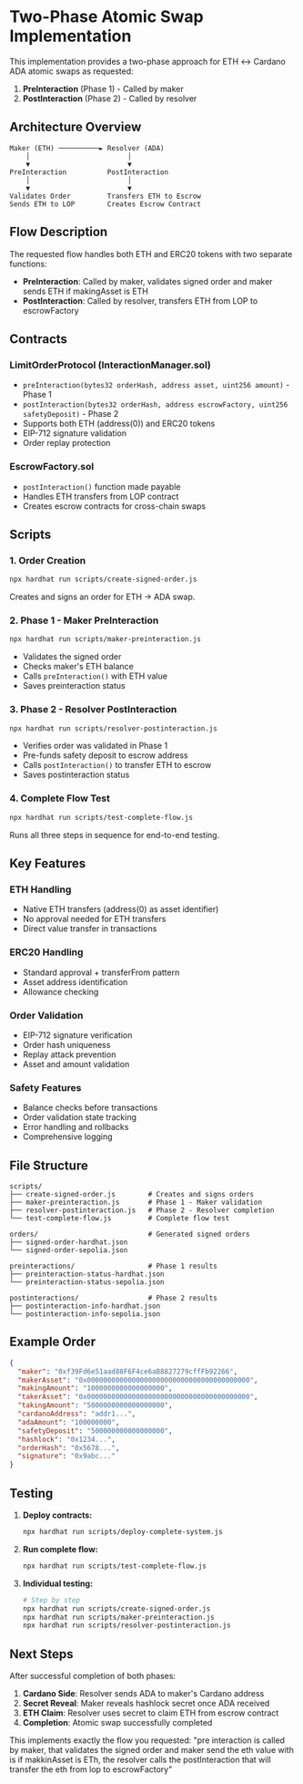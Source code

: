 # Two-Phase Atomic Swap Implementation

This implementation provides a two-phase approach for ETH ↔ Cardano ADA atomic swaps as requested:

1. **PreInteraction** (Phase 1) - Called by maker
2. **PostInteraction** (Phase 2) - Called by resolver

## Architecture Overview

```
Maker (ETH) ──────────► Resolver (ADA)
    │                        │
    ▼                        ▼
PreInteraction          PostInteraction
    │                        │
    ▼                        ▼
Validates Order         Transfers ETH to Escrow
Sends ETH to LOP        Creates Escrow Contract
```

## Flow Description

The requested flow handles both ETH and ERC20 tokens with two separate functions:

- **PreInteraction**: Called by maker, validates signed order and maker sends ETH if makingAsset is ETH
- **PostInteraction**: Called by resolver, transfers ETH from LOP to escrowFactory

## Contracts

### LimitOrderProtocol (InteractionManager.sol)
- `preInteraction(bytes32 orderHash, address asset, uint256 amount)` - Phase 1
- `postInteraction(bytes32 orderHash, address escrowFactory, uint256 safetyDeposit)` - Phase 2
- Supports both ETH (address(0)) and ERC20 tokens
- EIP-712 signature validation
- Order replay protection

### EscrowFactory.sol
- `postInteraction()` function made payable
- Handles ETH transfers from LOP contract
- Creates escrow contracts for cross-chain swaps

## Scripts

### 1. Order Creation
```bash
npx hardhat run scripts/create-signed-order.js
```
Creates and signs an order for ETH → ADA swap.

### 2. Phase 1 - Maker PreInteraction
```bash
npx hardhat run scripts/maker-preinteraction.js
```
- Validates the signed order
- Checks maker's ETH balance
- Calls `preInteraction()` with ETH value
- Saves preinteraction status

### 3. Phase 2 - Resolver PostInteraction
```bash
npx hardhat run scripts/resolver-postinteraction.js
```
- Verifies order was validated in Phase 1
- Pre-funds safety deposit to escrow address
- Calls `postInteraction()` to transfer ETH to escrow
- Saves postinteraction status

### 4. Complete Flow Test
```bash
npx hardhat run scripts/test-complete-flow.js
```
Runs all three steps in sequence for end-to-end testing.

## Key Features

### ETH Handling
- Native ETH transfers (address(0) as asset identifier)
- No approval needed for ETH transfers
- Direct value transfer in transactions

### ERC20 Handling
- Standard approval + transferFrom pattern
- Asset address identification
- Allowance checking

### Order Validation
- EIP-712 signature verification
- Order hash uniqueness
- Replay attack prevention
- Asset and amount validation

### Safety Features
- Balance checks before transactions
- Order validation state tracking
- Error handling and rollbacks
- Comprehensive logging

## File Structure

```
scripts/
├── create-signed-order.js        # Creates and signs orders
├── maker-preinteraction.js       # Phase 1 - Maker validation
├── resolver-postinteraction.js   # Phase 2 - Resolver completion
└── test-complete-flow.js         # Complete flow test

orders/                           # Generated signed orders
├── signed-order-hardhat.json
└── signed-order-sepolia.json

preinteractions/                  # Phase 1 results
├── preinteraction-status-hardhat.json
└── preinteraction-status-sepolia.json

postinteractions/                 # Phase 2 results
├── postinteraction-info-hardhat.json
└── postinteraction-info-sepolia.json
```

## Example Order

```json
{
  "maker": "0xf39Fd6e51aad88F6F4ce6aB8827279cffFb92266",
  "makerAsset": "0x0000000000000000000000000000000000000000",
  "makingAmount": "1000000000000000000",
  "takerAsset": "0x0000000000000000000000000000000000000000",
  "takingAmount": "5000000000000000000",
  "cardanoAddress": "addr1...",
  "adaAmount": "100000000",
  "safetyDeposit": "500000000000000000",
  "hashlock": "0x1234...",
  "orderHash": "0x5678...",
  "signature": "0x9abc..."
}
```

## Testing

1. **Deploy contracts:**
   ```bash
   npx hardhat run scripts/deploy-complete-system.js
   ```

2. **Run complete flow:**
   ```bash
   npx hardhat run scripts/test-complete-flow.js
   ```

3. **Individual testing:**
   ```bash
   # Step by step
   npx hardhat run scripts/create-signed-order.js
   npx hardhat run scripts/maker-preinteraction.js
   npx hardhat run scripts/resolver-postinteraction.js
   ```

## Next Steps

After successful completion of both phases:

1. **Cardano Side**: Resolver sends ADA to maker's Cardano address
2. **Secret Reveal**: Maker reveals hashlock secret once ADA received
3. **ETH Claim**: Resolver uses secret to claim ETH from escrow contract
4. **Completion**: Atomic swap successfully completed

This implements exactly the flow you requested: "pre interaction is called by maker, that validates the signed order and maker send the eth value with is if makkinAsset is ETh, the resolver calls the postInteraction that will transfer the eth from lop to escrowFactory"

